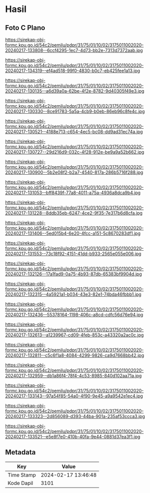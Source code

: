 # Hasil

## Foto C Plano

https://sirekap-obj-formc.kpu.go.id/54c2/pemilu/pdpr/31/75/01/10/02/3175011002020-20240217-133808--6ccf4295-1ec7-4d73-bb2e-7313d7372aab.jpg

https://sirekap-obj-formc.kpu.go.id/54c2/pemilu/pdpr/31/75/01/10/02/3175011002020-20240217-134319--ef4ad518-99f0-4830-b0c7-eb425fee1a13.jpg

https://sirekap-obj-formc.kpu.go.id/54c2/pemilu/pdpr/31/75/01/10/02/3175011002020-20240217-130135--a6d39a0a-62be-4f2e-8782-9d40305f49e3.jpg

https://sirekap-obj-formc.kpu.go.id/54c2/pemilu/pdpr/31/75/01/10/02/3175011002020-20240217-130330--8ce91783-5a5a-4cb9-b0eb-86eb96c8fe4c.jpg

https://sirekap-obj-formc.kpu.go.id/54c2/pemilu/pdpr/31/75/01/10/02/3175011002020-20240217-130521--4188e713-c654-4ec5-bc08-dd9ad31ec74a.jpg

https://sirekap-obj-formc.kpu.go.id/54c2/pemilu/pdpr/31/75/01/10/02/3175011002020-20240217-130727--29d216d9-032c-4f28-912e-be9a9a52b662.jpg

https://sirekap-obj-formc.kpu.go.id/54c2/pemilu/pdpr/31/75/01/10/02/3175011002020-20240217-130900--5b2e08f2-b2a7-4540-817a-286b5716f288.jpg

https://sirekap-obj-formc.kpu.go.id/54c2/pemilu/pdpr/31/75/01/10/02/3175011002020-20240217-131053--bff8439f-77a8-4011-a75a-4936a8dca9b4.jpg

https://sirekap-obj-formc.kpu.go.id/54c2/pemilu/pdpr/31/75/01/10/02/3175011002020-20240217-131228--8ddb35eb-6247-4ce2-9f35-7e317b6d8cfa.jpg

https://sirekap-obj-formc.kpu.go.id/54c2/pemilu/pdpr/31/75/01/10/02/3175011002020-20240217-131406--5ed015b4-6e20-4fcc-a151-5c8670283df1.jpg

https://sirekap-obj-formc.kpu.go.id/54c2/pemilu/pdpr/31/75/01/10/02/3175011002020-20240217-131553--73c18f92-4151-41dd-b933-2565e055e006.jpg

https://sirekap-obj-formc.kpu.go.id/54c2/pemilu/pdpr/31/75/01/10/02/3175011002020-20240217-132126--17a1fad9-0a75-4b93-87db-65383bf9904d.jpg

https://sirekap-obj-formc.kpu.go.id/54c2/pemilu/pdpr/31/75/01/10/02/3175011002020-20240217-132315--4a5921a1-b034-43e3-82e1-74bda46fbbb1.jpg

https://sirekap-obj-formc.kpu.go.id/54c2/pemilu/pdpr/31/75/01/10/02/3175011002020-20240217-132436--55378164-1198-406c-a8cd-cdfc56d76e94.jpg

https://sirekap-obj-formc.kpu.go.id/54c2/pemilu/pdpr/31/75/01/10/02/3175011002020-20240217-132613--a1239967-cd09-4feb-853c-a43320a2ac0c.jpg

https://sirekap-obj-formc.kpu.go.id/54c2/pemilu/pdpr/31/75/01/10/02/3175011002020-20240217-132811--c5c6f1a8-4084-4299-9826-ca9d7668bb42.jpg

https://sirekap-obj-formc.kpu.go.id/54c2/pemilu/pdpr/31/75/01/10/02/3175011002020-20240217-132959--db1a86f4-78f4-4c53-8985-840d102aa71a.jpg

https://sirekap-obj-formc.kpu.go.id/54c2/pemilu/pdpr/31/75/01/10/02/3175011002020-20240217-133143--97a54f85-54a0-4f90-9e45-a9a9542e1ec4.jpg

https://sirekap-obj-formc.kpu.go.id/54c2/pemilu/pdpr/31/75/01/10/02/3175011002020-20240217-133323--2d856089-d393-44ba-901a-235af53ccca3.jpg

https://sirekap-obj-formc.kpu.go.id/54c2/pemilu/pdpr/31/75/01/10/02/3175011002020-20240217-133521--e5e8f7e0-410b-40fa-9e44-0881d37ea3f1.jpg


## Metadata

| Key        | Value               |
| ---------- | ------------------- |
| Time Stamp | 2024-02-17 13:46:48 |
| Kode Dapil | 3101                |



